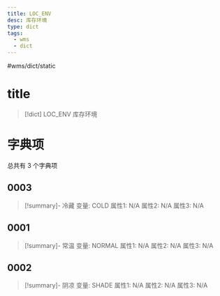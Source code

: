 ```yaml
---
title: LOC_ENV
desc: 库存环境
type: dict
tags:
  - wms
  - dict
---
```

#wms/dict/static

# title
>[!dict] LOC_ENV
> 库存环境

# 字典项
总共有 3 个字典项
## 0003
>[!summary]- 冷藏
>变量: COLD
>属性1: N/A
>属性2: N/A
>属性3: N/A

## 0001
>[!summary]- 常温
>变量: NORMAL
>属性1: N/A
>属性2: N/A
>属性3: N/A

## 0002
>[!summary]- 阴凉
>变量: SHADE
>属性1: N/A
>属性2: N/A
>属性3: N/A
